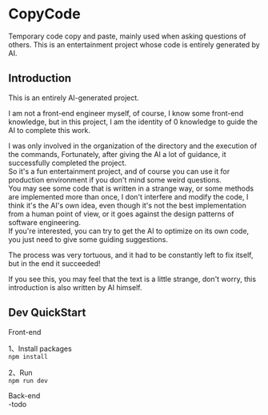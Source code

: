 # CopyCode
Temporary code copy and paste, mainly used when asking questions of others. This is an entertainment project whose code is entirely generated by AI.

## Introduction  
This is an entirely AI-generated project.  

I am not a front-end engineer myself, of course, I know some front-end knowledge, but in this project, I am the identity of 0 knowledge to guide the AI to complete this work.  

I was only involved in the organization of the directory and the execution of the commands, Fortunately, after giving the AI a lot of guidance, it successfully completed the project.  
So it's a fun entertainment project, and of course you can use it for production environment if you don't mind some weird questions.  
You may see some code that is written in a strange way, or some methods are implemented more than once, I don't interfere and modify the code, I think it's the AI's own idea, even though it's not the best implementation from a human point of view, or it goes against the design patterns of software engineering.  
If you're interested, you can try to get the AI to optimize on its own code, you just need to give some guiding suggestions.

The process was very tortuous, and it had to be constantly left to fix itself, but in the end it succeeded!  

If you see this, you may feel that the text is a little strange, don't worry, this introduction is also written by AI himself.

## Dev QuickStart
Front-end  

1、Install packages  
`npm install`  

2、Run  
`npm run dev`

Back-end  
-todo